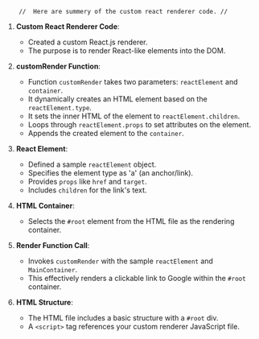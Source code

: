         //  Here are summery of the custom react renderer code. //

1. **Custom React Renderer Code**:
   - Created a custom React.js renderer.
   - The purpose is to render React-like elements into the DOM.

2. **customRender Function**:
   - Function `customRender` takes two parameters: `reactElement` and `container`.
   - It dynamically creates an HTML element based on the `reactElement.type`.
   - It sets the inner HTML of the element to `reactElement.children`.
   - Loops through `reactElement.props` to set attributes on the element.
   - Appends the created element to the `container`.

3. **React Element**:
   - Defined a sample `reactElement` object.
   - Specifies the element type as 'a' (an anchor/link).
   - Provides `props` like `href` and `target`.
   - Includes `children` for the link's text.

4. **HTML Container**:
   - Selects the `#root` element from the HTML file as the rendering container.

5. **Render Function Call**:
   - Invokes `customRender` with the sample `reactElement` and `MainContainer`.
   - This effectively renders a clickable link to Google within the `#root` container.

6. **HTML Structure**:
   - The HTML file includes a basic structure with a `#root` div.
   - A `<script>` tag references your custom renderer JavaScript file.
